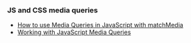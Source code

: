 ### JS and CSS media queries
- [How to use Media Queries in JavaScript with matchMedia](https://www.sitepoint.com/javascript-media-queries/)
- [Working with JavaScript Media Queries](https://css-tricks.com/working-with-javascript-media-queries/)
